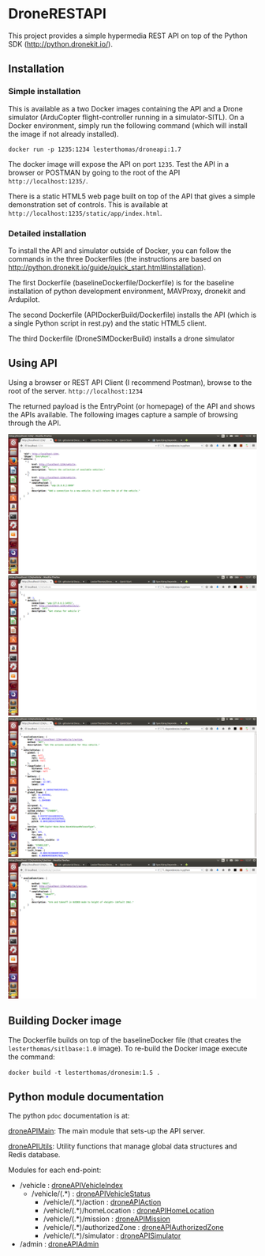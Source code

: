 # DroneRESTAPI

This project provides a simple hypermedia REST API on top of the Python SDK (http://python.dronekit.io/).

## Installation

### Simple installation

This is available as a two Docker images containing the API and a Drone simulator (ArduCopter flight-controller running in a simulator-SITL). On a Docker environment, simply run the following command (which will install the image if not already installed).

```
docker run -p 1235:1234 lesterthomas/droneapi:1.7
```

The docker image will expose the API on port `1235`. Test the API in a browser or POSTMAN by going to the root of the API `http://localhost:1235/`.

There is a static HTML5 web page built on top of the API that gives a simple demonstration set of controls. This is available at `http://localhost:1235/static/app/index.html`.


### Detailed installation

To install the API and simulator outside of Docker, you can follow the commands in the three Dockerfiles (the instructions are based on  http://python.dronekit.io/guide/quick_start.html#installation). 

The first Dockerfile (baselineDockerfile/Dockerfile) is for the baseline installation of python development environment, MAVProxy, dronekit and Ardupilot. 

The second Dockerfile (APIDockerBuild/Dockerfile) installs the API (which is a single Python script in rest.py) and the static HTML5 client.

The third Dockerfile (DroneSIMDockerBuild) installs a drone simulator


## Using API

Using a browser or REST API Client (I recommend Postman), browse to the root of the server. `http://localhost:1234`

The returned payload is the EntryPoint (or homepage) of the API and shows the APIs available. The following images capture a sample of browsing through the API.

![EntryPoint](Images/EntryPoint.png)
![Vehicle Collection](Images/VehicleCollection.png)
![Vehicle Details](Images/Vehicle1.png)
![Vehicle Actions](Images/Vehicle1Actions.png)



## Building Docker image

The Dockerfile builds on top of the baselineDocker file (that creates the `lesterthomas/sitlbase:1.0` image). To re-build the Docker image execute the command:

```docker build -t lesterthomas/dronesim:1.5 .```

## Python module documentation

The python ```pdoc``` documentation is at:

[droneAPIMain](http://htmlpreview.github.io/?https://github.com/LesterThomas/DroneRESTAPI/blob/master/droneAPIMain.m.html): The main module that sets-up the API server.

[droneAPIUtils](http://htmlpreview.github.io/?https://github.com/LesterThomas/DroneRESTAPI/blob/master/droneAPIUtils.m.html): Utility functions that manage global data structures and Redis database.

Modules for each end-point:


- /vehicle : [droneAPIVehicleIndex](http://htmlpreview.github.io/?https://github.com/LesterThomas/DroneRESTAPI/blob/master/droneAPIVehicleIndex.m.html) 
	- /vehicle/(.*) : [droneAPIVehicleStatus](http://htmlpreview.github.io/?https://github.com/LesterThomas/DroneRESTAPI/blob/master/droneAPIVehicleStatus.m.html) 
		- /vehicle/(.*)/action : [droneAPIAction](http://htmlpreview.github.io/?https://github.com/LesterThomas/DroneRESTAPI/blob/master/droneAPIAction.m.html)  
		- /vehicle/(.*)/homeLocation : [droneAPIHomeLocation](http://htmlpreview.github.io/?https://github.com/LesterThomas/DroneRESTAPI/blob/master/droneAPIHomeLocation.m.html)  
		- /vehicle/(.*)/mission : [droneAPIMission](http://htmlpreview.github.io/?https://github.com/LesterThomas/DroneRESTAPI/blob/master/droneAPIMission.m.html) 
		- /vehicle/(.*)/authorizedZone : [droneAPIAuthorizedZone](http://htmlpreview.github.io/?https://github.com/LesterThomas/DroneRESTAPI/blob/master/droneAPIAuthorizedZone.m.html) 
		- /vehicle/(.*)/simulator : [droneAPISimulator](http://htmlpreview.github.io/?https://github.com/LesterThomas/DroneRESTAPI/blob/master/droneAPISimulator.m.html) 
- /admin : [droneAPIAdmin](http://htmlpreview.github.io/?https://github.com/LesterThomas/DroneRESTAPI/blob/master/droneAPIAdmin.m.html) 



